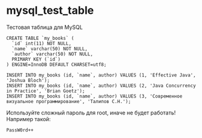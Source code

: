 # mysql_test_table
Тестовая таблица для MySQL

```
CREATE TABLE `my_books` (
  `id` int(11) NOT NULL,
  `name` varchar(50) NOT NULL,
  `author` varchar(50) NOT NULL,
  PRIMARY KEY (`id`)
) ENGINE=InnoDB DEFAULT CHARSET=utf8;

INSERT INTO my_books (id, `name`, author) VALUES (1, 'Effective Java', 'Joshua Bloch');
INSERT INTO my_books (id, `name`, author) VALUES (2, 'Java Concurrency in Practice', 'Brian Goetz');
INSERT INTO my_books (id, `name`, author) VALUES (3, 'Современное визуальное программирование', 'Талипов С.Н.');
```

Используйте сложный пароль для root, иначе не будет работать! 
Например такой: 
```
PassW0rd++
```
